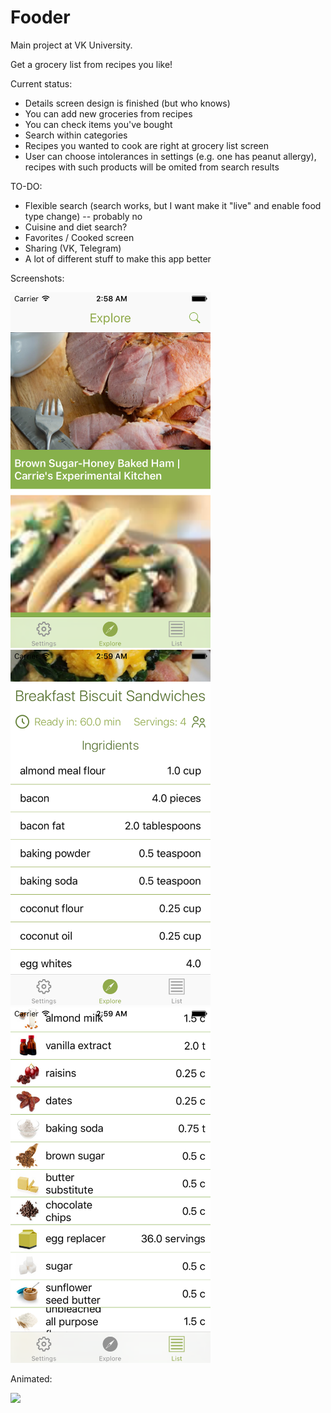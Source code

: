 # Fooder

Main project at VK University.

Get a grocery list from recipes you like! 

Current status:
 * Details screen design is finished (but who knows)
 * You can add new groceries from recipes
 * You can check items you've bought
 * Search within categories
 * Recipes you wanted to cook are right at grocery list screen
 * User can choose intolerances in settings (e.g. one has peanut allergy), recipes with such products will be omited from search results

TO-DO:

* Flexible search (search works, but I want make it "live" and enable food type change) -- probably no
* Cuisine and diet search?
* Favorites / Cooked screen
* Sharing (VK, Telegram)
* A lot of different stuff to make this app better




Screenshots:

<img src="https://github.com/La1c/Fooder/blob/master/screenshot1.png?raw=true" width="320">
<img src="https://github.com/La1c/Fooder/blob/master/screenshot2.png?raw=true" width="320">
<img src="https://github.com/La1c/Fooder/blob/master/screenshot3.png?raw=true" width="320">


Animated:

![](https://github.com/La1c/Fooder/blob/master/screengif.gif)

